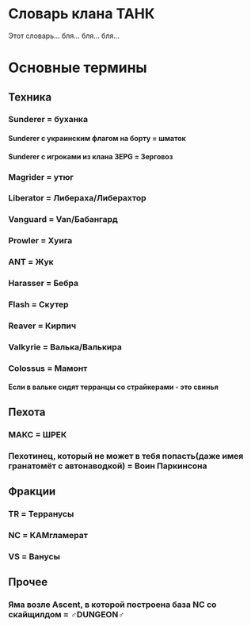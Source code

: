 # Словарь клана ТАНК
Этот словарь... бля... бля... бля...

# Основные термины
## Техника
### Sunderer = буханка
#### Sunderer с украинским флагом на борту = шматок
#### Sunderer с игроками из клана 3EPG = Зерговоз
### Magrider = утюг
### Liberator = Либераха/Либерахтор
### Vanguard = Van/Бабангард
### Prowler = Хуига
### ANT = Жук
### Harasser = Бебра
### Flash = Скутер
### Reaver = Кирпич
### Valkyrie = Валька/Валькира
### Colossus = Мамонт
#### Если в вальке сидят терранцы со страйкерами - это свинья
## Пехота
### МАКС = ШРЕК
### Пехотинец, который не может в тебя попасть(даже имея гранатомёт с автонаводкой) = Воин Паркинсона
## Фракции
### TR = Терранусы
### NC = КАМгламерат
### VS = Ванусы
## Прочее
### Яма возле Ascent, в которой построена база NC со скайщилдом = ♂DUNGEON♂
